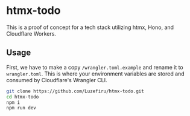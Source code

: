 # htmx-todo

This is a proof of concept for a tech stack utilizing htmx, Hono, and Cloudflare Workers.

## Usage

First, we have to make a copy `/wrangler.toml.example` and rename it to `wrangler.toml`. This is where your environment variables are stored and consumed by Cloudflare's Wrangler CLI.

```bash
git clone https://github.com/Luzefiru/htmx-todo.git
cd htmx-todo
npm i
npm run dev
```

